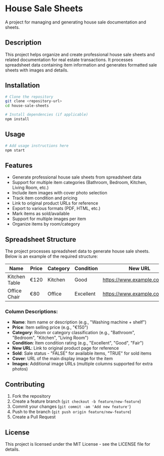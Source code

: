# House Sale Sheets

A project for managing and generating house sale documentation and sheets.

## Description

This project helps organize and create professional house sale sheets and related documentation for real estate transactions. It processes spreadsheet data containing item information and generates formatted sale sheets with images and details.

## Installation

```bash
# Clone the repository
git clone <repository-url>
cd house-sale-sheets

# Install dependencies (if applicable)
npm install
```

## Usage

```bash
# Add usage instructions here
npm start
```

## Features

- Generate professional house sale sheets from spreadsheet data
- Support for multiple item categories (Bathroom, Bedroom, Kitchen, Living Room, etc.)
- Include item images with cover photo selection
- Track item condition and pricing
- Link to original product URLs for reference
- Export to various formats (PDF, HTML, etc.)
- Mark items as sold/available
- Support for multiple images per item
- Organize items by room/category

## Spreadsheet Structure

The project processes spreadsheet data to generate house sale sheets. Below is an example of the required structure:

| Name          | Price | Category | Condition | New URL                       | Sold  | Cover                               | Images                          | Images                          | Images | Images |
| ------------- | ----- | -------- | --------- | ----------------------------- | ----- | ----------------------------------- | ------------------------------- | ------------------------------- | ------ | ------ |
| Kitchen Table | €120  | Kitchen  | Good      | https://www.example.com/table | FALSE | https://example.com/table-cover.jpg | https://example.com/table-1.jpg | https://example.com/table-2.jpg |        |        |
| Office Chair  | €80   | Office   | Excellent | https://www.example.com/chair | FALSE | https://example.com/chair-cover.jpg | https://example.com/chair-1.jpg |                                 |        |        |

### Column Descriptions:

- **Name**: Item name or description (e.g., "Washing machine + shelf")
- **Price**: Item selling price (e.g., "€150")
- **Category**: Room or category classification (e.g., "Bathroom", "Bedroom", "Kitchen", "Living Room")
- **Condition**: Item condition rating (e.g., "Excellent", "Good", "Fair")
- **New URL**: Link to original product page for reference
- **Sold**: Sale status - "FALSE" for available items, "TRUE" for sold items
- **Cover**: URL of the main display image for the item
- **Images**: Additional image URLs (multiple columns supported for extra photos)

## Contributing

1. Fork the repository
2. Create a feature branch (`git checkout -b feature/new-feature`)
3. Commit your changes (`git commit -am 'Add new feature'`)
4. Push to the branch (`git push origin feature/new-feature`)
5. Create a Pull Request

## License

This project is licensed under the MIT License - see the LICENSE file for details.
